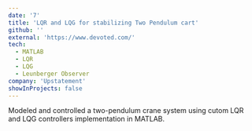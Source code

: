 ```yaml
---
date: '7'
title: 'LQR and LQG for stabilizing Two Pendulum cart'
github: ''
external: 'https://www.devoted.com/'
tech:
  - MATLAB
  - LQR
  - LQG
  - Leunberger Observer
company: 'Upstatement'
showInProjects: false
---
```


Modeled and controlled a two-pendulum crane system using cutom LQR and LQG controllers implementation in MATLAB.
